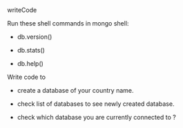writeCode

Run these shell commands in mongo shell:

- db.version()

- db.stats()

- db.help()

Write code to

- create a database of your country name.

- check list of databases to see newly created database.

- check which database you are currently connected to ?
